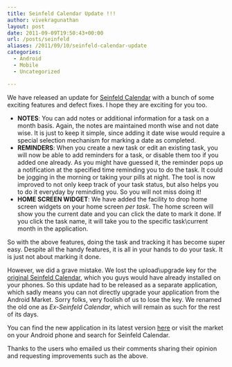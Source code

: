 ```yaml
---
title: Seinfeld Calendar Update !!!
author: vivekragunathan
layout: post
date: 2011-09-09T19:50:43+00:00
url: /posts/seinfeld
aliases: /2011/09/10/seinfeld-calendar-update
categories:
  - Android
  - Mobile
  - Uncategorized

---
```


We have released an update for [Seinfeld Calendar](https://market.android.com/details?id=com.pongal.seinfeld) with a bunch of some exciting features and defect fixes. I hope they are exciting for you too.


- **NOTES**: You can add notes or additional information for a task on a month basis. Again, the notes are maintained month wise and not date wise. It is just to keep it simple, since adding it date wise would require a special selection mechanism for marking a date as completed.
- **REMINDERS**: When you create a new task or edit an existing task, you will now be able to add reminders for a task, or disable them too if you added one already. As you might have guessed it, the reminder pops up a notification at the specified time reminding you to do the task. It could be jogging in the morning or taking your pills at night. The tool is now improved to not only keep track of your task status, but also helps you to do it everyday by reminding you. So you will not miss doing it!
- **HOME SCREEN WIDGET**: We have added the facility to drop home screen widgets on your home screen _per task_. The home screen will show you the current date and you can click the date to mark it done. If you click the task name, it will take you to the specific task\current month in the application.

So with the above features, doing the task and tracking it has become super easy. Despite all the handy features, it is all in your hands to do your task. It is just not about marking it done.

However, we did a grave mistake. We lost the upload\upgrade key for the [original Seinfeld Calendar](https://market.android.com/details?id=com.pongal.seinfeld), which you guys would have already installed on your phones. So this update had to be released as a separate application, which sadly means you can not directly upgrade your application from the Android Market. Sorry folks, very foolish of us to lose the key. We renamed the old one as _Ex-Seinfeld Calendar_, which will remain as such for the rest of its days.

You can find the new application in its latest version [here](https://market.android.com/details?id=com.pongal.paid.seinfeld) or visit the market on your Android phone and search for Seinfeld Calendar.

Thanks to the users who emailed us their comments sharing their opinion and requesting improvements such as the above.